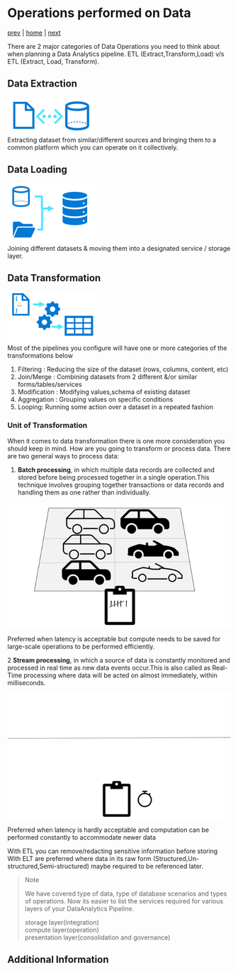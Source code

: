 # Operations performed on Data

[prev](./splitofdata3.md.md) | [home](./introduction.md)  | [next](./serviceselection.md)

There are 2 major categories of Data Operations you need to think about when planning a Data Analytics pipeline. ETL (Extract,Transform,Load) v/s ETL (Extract, Load, Transform).

## Data Extraction

![DataExtraction](/images/ExtractionIcon.png)</br>
Extracting dataset from similar/different sources and bringing them to a common platform which you can operate on it collectively.

## Data Loading

![DataConsolidation](/images/ConsolidationIcon.png)</br>
Joining different datasets & moving them into a designated service / storage layer.

## Data Transformation

![DataTransformation](/images/TransformationIcon.png)</br>
 Most of the pipelines you configure will have one or more categories of the transformations below

1. Filtering : Reducing the size of the dataset (rows, columns, content, etc)
1. Join/Merge : Combining datasets from 2 different &/or similar forms/tables/services
1. Modification : Modifying values,schema of existing dataset
1. Aggregation : Grouping values on specific conditions
1. Looping: Running some action over a dataset in a repeated fashion

### Unit of Transformation

When it comes to data transformation there is one more consideration you should keep in mind. How are you going to transform or process data.  There are two general ways to process data:

1. **Batch processing**, in which multiple data records are collected and stored before being processed together in a single operation.This technique involves grouping together transactions or data records and handling them as one rather than individually.

![BatchProcessing](/images/BatchProcessing.png)

Preferred when latency is acceptable but compute needs to be saved for large-scale operations to be performed efficiently.

2 **Stream processing**, in which a source of data is constantly monitored and processed in real time as new data events occur.This is also called as Real-Time processing where data will be acted on almost immediately, within milliseconds.

![StreamProcessing](/images/StreamProcessing.gif)

Preferred when latency is hardly acceptable and computation can be performed constantly to accommodate newer data

With ETL you can remove/redacting sensitive information before storing
With ELT are preferred where data in its raw form (Structured,Un-structured,Semi-structured) maybe required to be referenced later.

>Note
>
>We have covered type of data, type of database scenarios and types of operations. Now its easier to list the services required for various layers of your DataAnalytics Pipeline.
>
> storage layer(integration) </br>
> compute layer(operation)</br>
> presentation layer(consolidation and governance)</br>

## Additional Information
